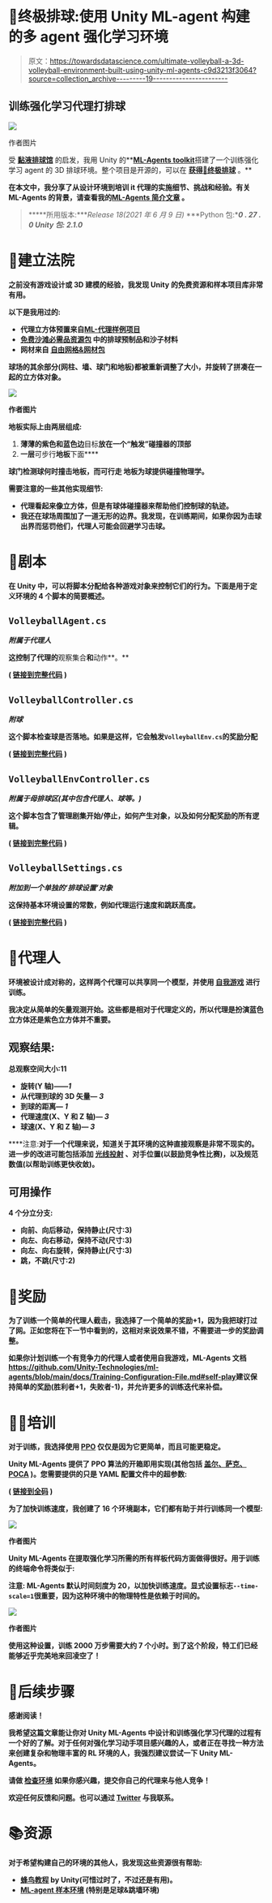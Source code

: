 # 🏐终极排球:使用 Unity ML-agent 构建的多 agent 强化学习环境

> 原文：<https://towardsdatascience.com/ultimate-volleyball-a-3d-volleyball-environment-built-using-unity-ml-agents-c9d3213f3064?source=collection_archive---------19----------------------->

## 训练强化学习代理打排球

![](img/098fe6df7037f732c3daabe73e4c38e1.png)

作者图片

受 [**黏液排球馆**](https://github.com/hardmaru/slimevolleygym) 的启发，我用 Unity 的**[**ML-Agents toolkit**](https://github.com/Unity-Technologies/ml-agents)搭建了一个训练强化学习 agent 的 3D 排球环境。整个项目是开源的，可以在 [**获得🏐终极排球**](https://github.com/CoderOneHQ/ultimate-volleyball) 。**

**在本文中，我分享了从设计环境到培训 it 代理的实施细节、挑战和经验。有关 ML-Agents 的背景，请查看我的[**ML-Agents 简介文章**](https://medium.com/nerd-for-tech/an-introduction-to-machine-learning-with-unity-ml-agents-af71938ca958) 。**

> *****所用版本:****Release 18(2021 年 6 月 9 日)* ***Python 包:****0 . 27 . 0* ***Unity 包:*** *2.1.0***

# **🥅建立法院**

**之前没有游戏设计或 3D 建模的经验，我发现 Unity 的免费资源和样本项目库非常有用。**

**以下是我用过的:**

*   **代理立方体预置来自[**ML-代理样例项目**](https://github.com/Unity-Technologies/ml-agents/blob/main/docs/Learning-Environment-Examples.md)**
*   **[**免费沙滩必需品资源包**](https://assetstore.unity.com/packages/3d/props/free-beach-essentials-asset-pack-131149) 中的排球预制品和沙子材料**
*   **网材来自 [**自由网格&网材包**](https://assetstore.unity.com/packages/2d/textures-materials/yughues-free-grids-nets-materials-13004)**

**球场的其余部分(网柱、墙、球门和地板)都被重新调整了大小，并旋转了拼凑在一起的立方体对象。**

**![](img/0176d7c51845cb540d8a5e86b84a372a.png)**

**作者图片**

**地板实际上由两层组成:**

1.  **薄薄的紫色和蓝色边**目标**放在一个“触发”碰撞器的顶部**
2.  **一层**可步行**地板**下面****

****球门**检测球何时撞击地板，而**可行走** **地板**为球提供碰撞物理学。**

**需要注意的一些其他实现细节:**

*   **代理看起来像立方体，但是有球体碰撞器来帮助他们控制球的轨迹。**
*   **我还在球场周围加了一道无形的边界。我发现，在训练期间，如果你因为击球出界而惩罚他们，代理人可能会回避学习击球。**

# **📃剧本**

**在 Unity 中，可以将脚本分配给各种游戏对象来控制它们的行为。下面是用于定义环境的 4 个脚本的简要概述。**

## **`VolleyballAgent.cs`**

***附属于代理人***

**这控制了代理的**观察集合**和**动作**。**

**( [**链接到完整代码**](https://github.com/CoderOneHQ/ultimate-volleyball/blob/master/Assets/Scripts/VolleyballAgent.cs) )**

## **`VolleyballController.cs`**

***附球***

**这个脚本检查球是否落地。如果是这样，它会触发`VolleyballEnv.cs`的奖励分配**

**( [**链接到完整代码**](https://github.com/CoderOneHQ/ultimate-volleyball/blob/master/Assets/Scripts/VolleyballController.cs) )**

## **`VolleyballEnvController.cs`**

***附属于母排球区(其中包含代理人、球等。)***

**这个脚本包含了管理剧集开始/停止，如何产生对象，以及如何分配奖励的所有逻辑。**

**( [**链接到完整代码**](https://github.com/CoderOneHQ/ultimate-volleyball/blob/master/Assets/Scripts/VolleyballEnvController.cs) )**

## **`VolleyballSettings.cs`**

***附加到一个单独的‘排球设置’对象***

**这保持基本环境设置的常数，例如代理运行速度和跳跃高度。**

**( [**链接到完整代码**](https://github.com/CoderOneHQ/ultimate-volleyball/blob/master/Assets/Scripts/VolleyballSettings.cs) )**

# **🤖代理人**

**环境被设计成对称的，这样两个代理可以共享同一个模型，并使用 [**自我游戏**](https://github.com/Unity-Technologies/ml-agents/blob/main/docs/ML-Agents-Overview.md#training-in-competitive-multi-agent-environments-with-self-play) 进行训练。**

**我决定从简单的矢量观测开始。这些都是相对于代理定义的，所以代理是扮演蓝色立方体还是紫色立方体并不重要。**

## **观察结果:**

**总观察空间大小:11**

*   **旋转(Y 轴)——*1***
*   **从代理到球的 3D 矢量— *3***
*   **到球的距离— *1***
*   **代理速度(X、Y 和 Z 轴)— *3***
*   **球速(X、Y 和 Z 轴)— *3***

****注意:**对于一个代理来说，知道关于其环境的这种直接观察是非常不现实的。进一步的改进可能包括添加 [**光线投射**](https://learn.unity.com/tutorial/let-s-try-shooting-with-raycasts#5c7f8528edbc2a002053b468) 、对手位置(以鼓励竞争性比赛)，以及规范数值(以帮助训练更快收敛)。**

## **可用操作**

**4 个分立分支:**

*   **向前、向后移动，保持静止(尺寸:3)**
*   **向左、向右移动，保持不动(尺寸:3)**
*   **向左、向右旋转，保持静止(尺寸:3)**
*   **跳，不跳(尺寸:2)**

# **🍭奖励**

**为了训练一个简单的代理人截击，我选择了一个简单的奖励+1，因为我把球打过了网。正如您将在下一节中看到的，这相对来说效果不错，不需要进一步的奖励调整。**

**如果你计划训练一个有竞争力的代理人或者使用自我游戏，ML-Agents 文档<https://github.com/Unity-Technologies/ml-agents/blob/main/docs/Training-Configuration-File.md#self-play>****建议保持简单的奖励(胜利者+1，失败者-1)，并允许更多的训练迭代来补偿。******

# ******️‍🏋️‍♀️培训******

******对于训练，我选择使用 [**PPO**](https://openai.com/blog/openai-baselines-ppo/) 仅仅是因为它更简单，而且可能更稳定。******

****Unity ML-Agents 提供了 PPO 算法的开箱即用实现(其他包括 [**盖尔、萨克、POCA**](https://github.com/Unity-Technologies/ml-agents/blob/release_18_docs/docs/Training-Configuration-File.md) )。您需要提供的只是 YAML 配置文件中的超参数:****

****( [**链接到全码**](https://github.com/CoderOneHQ/ultimate-volleyball/blob/master/config/Volleyball.yaml) )****

****为了加快训练速度，我创建了 16 个环境副本，它们都有助于并行训练同一个模型:****

****![](img/3e148145848a6e22595a20b212805ccf.png)****

****作者图片****

****Unity ML-Agents 在提取强化学习所需的所有样板代码方面做得很好。用于训练的终端命令将类似于:****

******注意:** ML-Agents 默认时间刻度为 20，以加快训练速度。显式设置标志`--time-scale=1`很重要，因为这种环境中的物理特性是依赖于时间的。****

****![](img/ca8990a13f618410eb7184dc070d1b8b.png)****

****作者图片****

****使用这种设置，训练 2000 万步需要大约 7 个小时。到了这个阶段，特工们已经能够近乎完美地来回凌空了！****

# ****👟后续步骤****

****感谢阅读！****

****我希望这篇文章能让你对 Unity ML-Agents 中设计和训练强化学习代理的过程有一个好的了解。对于任何对强化学习动手项目感兴趣的人，或者正在寻找一种方法来创建复杂和物理丰富的 RL 环境的人，我强烈建议尝试一下 Unity ML-Agents。****

****请做 [**检查环境**](https://github.com/CoderOneHQ/ultimate-volleyball) 如果你感兴趣，提交你自己的代理来与他人竞争！****

****欢迎任何反馈和问题。也可以通过 [**Twitter**](https://twitter.com/joooy_z) 与我联系。****

# ****📚资源****

****对于希望构建自己的环境的其他人，我发现这些资源很有帮助:****

*   ****[**蜂鸟教程**](https://learn.unity.com/course/ml-agents-hummingbirds) by Unity(可惜过时了，不过还是有用)。****
*   ****[**ML-agent 样本环境**](https://github.com/Unity-Technologies/ml-agents/blob/main/docs/Learning-Environment-Examples.md#:~:text=The%20Unity%20ML%2DAgents%20Toolkit,Agents%2FExamples%20and%20summarized%20below.) (特别是足球&跳墙环境)****
